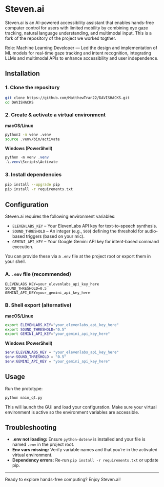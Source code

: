 # Steven.ai
Steven.ai is an AI-powered accessibility assistant that enables hands-free computer control for users with limited mobility by combining eye gaze tracking, natural language understanding, and multimodal input. This is a fork of the repository of the project we worked togther.

Role: Machine Learning Developer — Led the design and implementation of ML models for real-time gaze tracking and intent recognition, integrating LLMs and multimodal APIs to enhance accessibility and user independence.
## Installation

### 1. Clone the repository
```bash
git clone https://github.com/MatthewTran22/DAVISHACKS.git
cd DAVISHACKS
```

### 2. Create & activate a virtual environment
**macOS/Linux**
```bash
python3 -m venv .venv
source .venv/bin/activate
```
**Windows (PowerShell)**
```powershell
python -m venv .venv
.\.venv\Scripts\Activate
```

### 3. Install dependencies
```bash
pip install --upgrade pip
pip install -r requirements.txt
```

## Configuration
Steven.ai requires the following environment variables:

- `ELEVENLABS_KEY` – Your ElevenLabs API key for text-to-speech synthesis.
- `SOUND_THRESHOLD` – An integer (e.g., `500`) defining the threshold for audio-based triggers (based on your mic).
- `GEMINI_API_KEY` – Your Google Gemini API key for intent-based command execution.

You can provide these via a `.env` file at the project root or export them in your shell.

### A. `.env` file (recommended)
```dotenv
ELEVENLABS_KEY=your_elevenlabs_api_key_here
SOUND_THRESHOLD=0.5
GEMINI_API_KEY=your_gemini_api_key_here
```

### B. Shell export (alternative)
**macOS/Linux**
```bash
export ELEVENLABS_KEY="your_elevenlabs_api_key_here"
export SOUND_THRESHOLD="0.5"
export GEMINI_API_KEY="your_gemini_api_key_here"
```
**Windows (PowerShell)**
```powershell
$env:ELEVENLABS_KEY = "your_elevenlabs_api_key_here"
$env:SOUND_THRESHOLD = "0.5"
$env:GEMINI_API_KEY = "your_gemini_api_key_here"
```

## Usage

Run the prototype:
```bash
python main_qt.py
```

This will launch the GUI and load your configuration. Make sure your virtual environment is active so the environment variables are accessible.

## Troubleshooting

- **.env not loading:** Ensure `python-dotenv` is installed and your file is named `.env` in the project root.
- **Env vars missing:** Verify variable names and that you’re in the activated virtual environment.
- **Dependency errors:** Re-run `pip install -r requirements.txt` or update pip.

---

Ready to explore hands-free computing? Enjoy Steven.ai!
